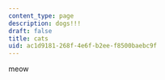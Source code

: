 ```yaml
---
content_type: page
description: dogs!!!
draft: false
title: cats
uid: ac1d9181-268f-4e6f-b2ee-f8500baebc9f
---
```

meow